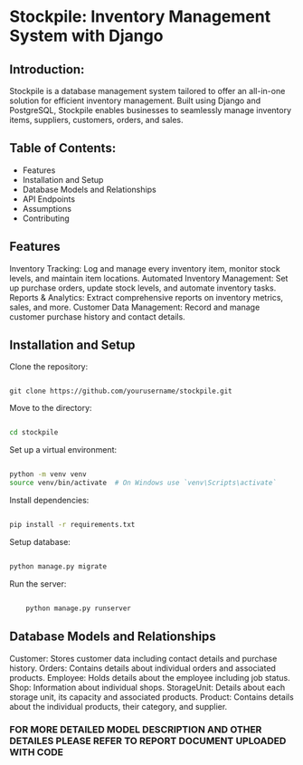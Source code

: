 
# Stockpile: Inventory Management System with Django

## Introduction:

Stockpile is a database management system tailored to offer an all-in-one solution for efficient inventory management. Built using Django and PostgreSQL, Stockpile enables businesses to seamlessly manage inventory items, suppliers, customers, orders, and sales.

## Table of Contents:

  -  Features
  -  Installation and Setup
  - Database Models and Relationships
  - API Endpoints
  - Assumptions
  - Contributing

## Features <a name="features"></a>

  Inventory Tracking: Log and manage every inventory item, monitor stock levels, and maintain item locations.
  Automated Inventory Management: Set up purchase orders, update stock levels, and automate inventory tasks.
  Reports & Analytics: Extract comprehensive reports on inventory metrics, sales, and more.
  Customer Data Management: Record and manage customer purchase history and contact details.

## Installation and Setup <a name="installation"></a>

  Clone the repository:

```

git clone https://github.com/yourusername/stockpile.git

```
Move to the directory:

```bash

cd stockpile
```
Set up a virtual environment:

```bash

python -m venv venv
source venv/bin/activate  # On Windows use `venv\Scripts\activate`
```
Install dependencies:

```bash

pip install -r requirements.txt
```
Setup database:

```bash

python manage.py migrate
```
Run the server:

```bash

    python manage.py runserver
```
## Database Models and Relationships <a name="db-models"></a>

  Customer: Stores customer data including contact details and purchase history.
  Orders: Contains details about individual orders and associated products.
  Employee: Holds details about the employee including job status.
  Shop: Information about individual shops.
  StorageUnit: Details about each storage unit, its capacity and associated products.
  Product: Contains details about the individual products, their category, and supplier.

###  FOR MORE DETAILED MODEL DESCRIPTION AND OTHER DETAILES PLEASE REFER TO REPORT DOCUMENT UPLOADED WITH CODE



